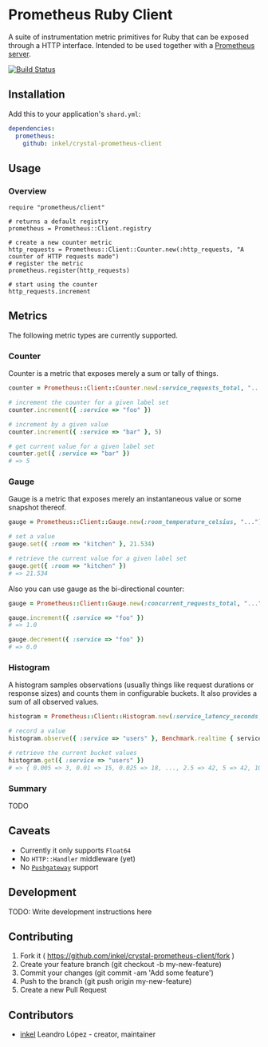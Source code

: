 # Prometheus Ruby Client

A suite of instrumentation metric primitives for Ruby that can be exposed through a HTTP interface. Intended to be used together with a [Prometheus server][prometheus].

[![Build Status](https://travis-ci.org/inkel/crystal-prometheus-client.svg?branch=master)](https://travis-ci.org/inkel/crystal-prometheus-client)

## Installation

Add this to your application's `shard.yml`:

```yaml
dependencies:
  prometheus:
    github: inkel/crystal-prometheus-client
```

## Usage

### Overview

```crystal
require "prometheus/client"

# returns a default registry
prometheus = Prometheus::Client.registry

# create a new counter metric
http_requests = Prometheus::Client::Counter.new(:http_requests, "A counter of HTTP requests made")
# register the metric
prometheus.register(http_requests)

# start using the counter
http_requests.increment
```
## Metrics

The following metric types are currently supported.

### Counter

Counter is a metric that exposes merely a sum or tally of things.

```ruby
counter = Prometheus::Client::Counter.new(:service_requests_total, "...")

# increment the counter for a given label set
counter.increment({ :service => "foo" })

# increment by a given value
counter.increment({ :service => "bar" }, 5)

# get current value for a given label set
counter.get({ :service => "bar" })
# => 5
```

### Gauge

Gauge is a metric that exposes merely an instantaneous value or some snapshot
thereof.

```ruby
gauge = Prometheus::Client::Gauge.new(:room_temperature_celsius, "...")

# set a value
gauge.set({ :room => "kitchen" }, 21.534)

# retrieve the current value for a given label set
gauge.get({ :room => "kitchen" })
# => 21.534
```

Also you can use gauge as the bi-directional counter:

```ruby
gauge = Prometheus::Client::Gauge.new(:concurrent_requests_total, "...")

gauge.increment({ :service => "foo" })
# => 1.0

gauge.decrement({ :service => "foo" })
# => 0.0
```

### Histogram

A histogram samples observations (usually things like request durations or
response sizes) and counts them in configurable buckets. It also provides a sum
of all observed values.

```ruby
histogram = Prometheus::Client::Histogram.new(:service_latency_seconds, "...")

# record a value
histogram.observe({ :service => "users" }, Benchmark.realtime { service.call(arg) })

# retrieve the current bucket values
histogram.get({ :service => "users" })
# => { 0.005 => 3, 0.01 => 15, 0.025 => 18, ..., 2.5 => 42, 5 => 42, 10 = >42 }
```

### Summary
TODO

## Caveats
* Currently it only supports `Float64`
* No `HTTP::Handler` middleware (yet)
* No [`Pushgateway`][pushgateway] support

## Development

TODO: Write development instructions here

## Contributing

1. Fork it ( https://github.com/inkel/crystal-prometheus-client/fork )
2. Create your feature branch (git checkout -b my-new-feature)
3. Commit your changes (git commit -am 'Add some feature')
4. Push to the branch (git push origin my-new-feature)
5. Create a new Pull Request

## Contributors

- [inkel](https://github.com/inkel) Leandro López - creator, maintainer

[prometheus]: https://prometheus.io/
[pushgateway]: https://github.com/prometheus/pushgateway
